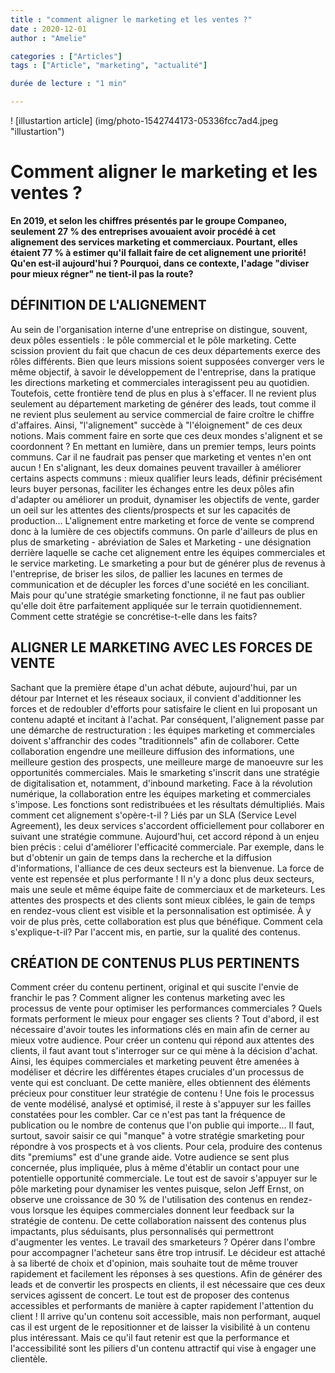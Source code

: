 ```yaml
---
title : "comment aligner le marketing et les ventes ?"
date : 2020-12-01
author : "Amelie"

categories : ["Articles"]
tags : ["Article", "marketing", "actualité"]

durée de lecture : "1 min"

---
```


! [illustartion article] (img/photo-1542744173-05336fcc7ad4.jpeg "illustartion")

# Comment aligner le marketing et les ventes ?

**En 2019, et selon les chiffres présentés par le groupe Companeo, seulement 27 % des entreprises avouaient avoir procédé à cet alignement des services marketing et commerciaux. Pourtant, elles étaient 77 % à estimer qu'il fallait faire de cet alignement une priorité! Qu'en est-il aujourd'hui ? Pourquoi, dans ce contexte, l'adage "diviser pour mieux régner" ne tient-il pas la route?**

## DÉFINITION DE L'ALIGNEMENT

Au sein de l'organisation interne d'une entreprise on distingue, souvent, deux pôles essentiels : le pôle commercial et le pôle marketing. Cette scission provient du fait que chacun de ces deux départements exerce des rôles différents. Bien que leurs missions soient supposées converger vers le même objectif, à savoir le développement de l'entreprise, dans la pratique les directions marketing et commerciales interagissent peu au quotidien. Toutefois, cette frontière tend de plus en plus à s'effacer. Il ne revient plus seulement au département marketing de générer des leads, tout comme il ne revient plus seulement au service commercial de faire croître le chiffre d'affaires. Ainsi, "l'alignement" succède à "l'éloignement" de ces deux notions. Mais comment faire en sorte que ces deux mondes s'alignent et se coordonnent ? En mettant en lumière, dans un premier temps, leurs points communs. Car il ne faudrait pas penser que marketing et ventes n'en ont aucun ! En s'alignant, les deux domaines peuvent travailler à améliorer certains aspects communs : mieux qualifier leurs leads, définir précisément leurs buyer personas, faciliter les échanges entre les deux pôles afin d'adapter ou améliorer un produit, dynamiser les objectifs de vente, garder un oeil sur les attentes des clients/prospects et sur les capacités de production... L'alignement entre marketing et force de vente se comprend donc à la lumière de ces objectifs communs. On parle d'ailleurs de plus en plus de smarketing - abréviation de Sales et Marketing - une désignation derrière laquelle se cache cet alignement entre les équipes commerciales et le service marketing. Le smarketing a pour but de générer plus de revenus à l'entreprise, de briser les silos, de pallier les lacunes en termes de communication et de décupler les forces d'une société en les conciliant. Mais pour qu'une stratégie smarketing fonctionne, il ne faut pas oublier qu'elle doit être parfaitement appliquée sur le terrain quotidiennement. Comment cette stratégie se concrétise-t-elle dans les faits?

## ALIGNER LE MARKETING AVEC LES FORCES DE VENTE

Sachant que la première étape d'un achat débute, aujourd'hui, par un détour par Internet et les réseaux sociaux, il convient d'additionner les forces et de redoubler d'efforts pour satisfaire le client en lui proposant un contenu adapté et incitant à l'achat. Par conséquent, l'alignement passe par une démarche de restructuration : les équipes marketing et commerciales doivent s'affranchir des codes "traditionnels" afin de collaborer. Cette collaboration engendre une meilleure diffusion des informations, une meilleure gestion des prospects, une meilleure marge de manoeuvre sur les opportunités commerciales. Mais le smarketing s'inscrit dans une stratégie de digitalisation et, notamment, d'inbound marketing. Face à la révolution numérique, la collaboration entre les équipes marketing et commerciales s'impose. Les fonctions sont redistribuées et les résultats démultipliés. Mais comment cet alignement s'opère-t-il ? Liés par un SLA (Service Level Agreement), les deux services s'accordent officiellement pour collaborer en suivant une stratégie commune. Aujourd'hui, cet accord répond à un enjeu bien précis : celui d'améliorer l'efficacité commerciale. Par exemple, dans le but d'obtenir un gain de temps dans la recherche et la diffusion d'informations, l'alliance de ces deux secteurs est la bienvenue. La force de vente est repensée et plus performante ! Il n'y a donc plus deux secteurs, mais une seule et même équipe faite de commerciaux et de marketeurs. Les attentes des prospects et des clients sont mieux ciblées, le gain de temps en rendez-vous client est visible et la personnalisation est optimisée. À y voir de plus près, cette collaboration est plus que bénéfique. Comment cela s'explique-t-il? Par l'accent mis, en partie, sur la qualité des contenus.

## CRÉATION DE CONTENUS PLUS PERTINENTS

Comment créer du contenu pertinent, original et qui suscite l'envie de franchir le pas ? Comment aligner les contenus marketing avec les processus de vente pour optimiser les performances commerciales ? Quels formats performent le mieux pour engager ses clients ? Tout d'abord, il est nécessaire d'avoir toutes les informations clés en main afin de cerner au mieux votre audience. Pour créer un contenu qui répond aux attentes des clients, il faut avant tout s'interroger sur ce qui mène à la décision d'achat. Ainsi, les équipes commerciales et marketing peuvent être amenées à modéliser et décrire les différentes étapes cruciales d'un processus de vente qui est concluant. De cette manière, elles obtiennent des éléments précieux pour constituer leur stratégie de contenu ! Une fois le processus de vente modélisé, analysé et optimisé, il reste à s'appuyer sur les failles constatées pour les combler. Car ce n'est pas tant la fréquence de publication ou le nombre de contenus que l'on publie qui importe... Il faut, surtout, savoir saisir ce qui "manque" à votre stratégie smarketing pour répondre à vos prospects et à vos clients. Pour cela, produire des contenus dits "premiums" est d'une grande aide. Votre audience se sent plus concernée, plus impliquée, plus à même d'établir un contact pour une potentielle opportunité commerciale. Le tout est de savoir s'appuyer sur le pôle marketing pour dynamiser les ventes puisque, selon Jeff Ernst, on observe une croissance de 30 % de l'utilisation des contenus en rendez-vous lorsque les équipes commerciales donnent leur feedback sur la stratégie de contenu. De cette collaboration naissent des contenus plus impactants, plus séduisants, plus personnalisés qui permettront d'augmenter les ventes. Le travail des smarketeurs ? Opérer dans l'ombre pour accompagner l'acheteur sans être trop intrusif. Le décideur est attaché à sa liberté de choix et d'opinion, mais souhaite tout de même trouver rapidement et facilement les réponses à ses questions. Afin de générer des leads et de convertir les prospects en clients, il est nécessaire que ces deux services agissent de concert. Le tout est de proposer des contenus accessibles et performants de manière à capter rapidement l'attention du client ! Il arrive qu'un contenu soit accessible, mais non performant, auquel cas il est urgent de le repositionner et de laisser la visibilité à un contenu plus intéressant. Mais ce qu'il faut retenir est que la performance et l'accessibilité sont les piliers d'un contenu attractif qui vise à engager une clientèle.
